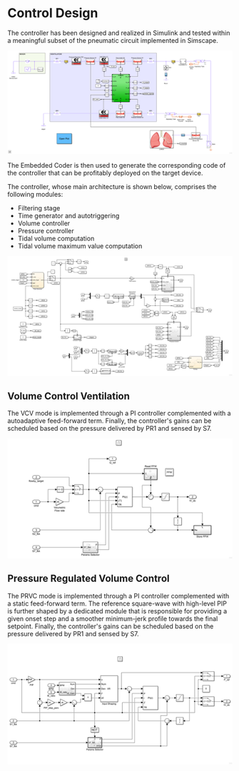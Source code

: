 Control Design
==============

The controller has been designed and realized in Simulink and tested within a meaningful subset of the pneumatic circuit implemented in Simscape.

![](./assets/ventilator.png)

The Embedded Coder is then used to generate the corresponding code of the controller that can be profitably deployed on the target device.

The controller, whose main architecture is shown below, comprises the following modules:
- Filtering stage
- Time generator and autotriggering
- Volume controller
- Pressure controller
- Tidal volume computation
- Tidal volume maximum value computation

![](./assets/controller.png)

## Volume Control Ventilation
The VCV mode is implemented through a PI controller complemented with a autoadaptive feed-forward term. Finally, the controller's gains can be scheduled based on the pressure delivered by PR1 and sensed by S7.

![](./assets/controller-vcv.png)

## Pressure Regulated Volume Control
The PRVC mode is implemented through a PI controller complemented with a static feed-forward term. The reference square-wave with high-level PIP is further shaped by a dedicated module that is responsible for providing a given onset step and a smoother minimum-jerk profile towards the final setpoint. Finally, the controller's gains can be scheduled based on the pressure delivered by PR1 and sensed by S7.

![](./assets/controller-prvc.png)